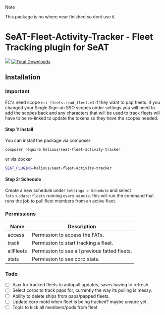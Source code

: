 > [!NOTE]  
> This package is no where near finished so dont use it.

# SeAT-Fleet-Activity-Tracker - Fleet Tracking plugin for SeAT
![](https://img.shields.io/github/v/release/mackenziexD/seat-fleet-activity-tracker?style=for-the-badge&label=VERSION&color=%252328a3df)
[![Total Downloads](https://img.shields.io/packagist/dt/helious/seat-fleet-activity-tracker.svg?style=for-the-badge)](https://packagist.org/packages/helious/seat-fleet-activity-tracker)

## Installation

### Important
FC's need scope `esi-fleets.read_fleet.v1` if they want to pap fleets. if you changed your Single Sign-on SSO scopes under settings you will need to add the scopes back and any characters that will be used to track fleets will have to be re-linked to update the tokens so they have the scopes needed.

#### Step 1: Install
You can install the package via composer:
```bash
composer require helious/seat-fleet-activity-tracker
```
or via docker
```bash
SEAT_PLUGINS=helious/seat-fleet-activity-tracker
```

#### Step 2: Schedule
Create a new schedule under `Settings > Schedule` and select `fats:update:fleets` running `every minute`. this will run the command that runs the job to pull fleet members from an active fleet.

### Permissions
| Name | Description |
| --- | --- |
| access | Permission to access the FATs. |
| track | Permission to start tracking a fleet. |
| allFleets | Permission to see all previous fatted fleets. |
| stats | Permission to see corp stats. |

### Todo
- [ ] Ajax for tracked fleets to autopull updates, saves having to refresh.
- [ ] Select corps to track paps for, currently the way its pulling is messy.
- [ ] Ability to delete ships from paps/papped fleets.
- [ ] Update corp motd when fleet is being tracked? maybe unsure yet.
- [ ] Tools to kick all members/pods from fleet
